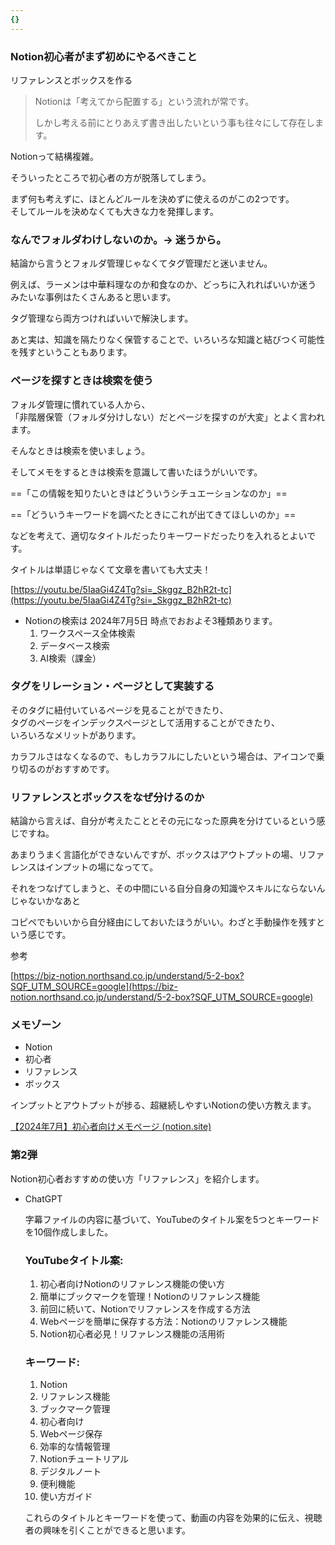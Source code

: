 ```yaml
---
{}
---
```

### Notion初心者がまず初めにやるべきこと

リファレンスとボックスを作る

> Notionは「考えてから配置する」という流れが常です。
> 
> しかし考える前にとりあえず書き出したいという事も往々にして存在します。

Notionって結構複雑。

そういったところで初心者の方が脱落してしまう。

まず何も考えずに、ほとんどルールを決めずに使えるのがこの2つです。  
そしてルールを決めなくても大きな力を発揮します。  

  

  

### なんでフォルダわけしないのか。→ 迷うから。

結論から言うとフォルダ管理じゃなくてタグ管理だと迷いません。

例えば、ラーメンは中華料理なのか和食なのか、どっちに入れればいいか迷う  
みたいな事例はたくさんあると思います。  

タグ管理なら両方つければいいで解決します。

  

あと実は、知識を隔たりなく保管することで、いろいろな知識と結びつく可能性を残すということもあります。

  

### ページを探すときは検索を使う

フォルダ管理に慣れている人から、  
「非階層保管（フォルダ分けしない）だとページを探すのが大変」とよく言われます。  

そんなときは検索を使いましょう。

そしてメモをするときは検索を意識して書いたほうがいいです。

==「この情報を知りたいときはどういうシチュエーションなのか」==

==「どういうキーワードを調べたときにこれが出てきてほしいのか」==

などを考えて、適切なタイトルだったりキーワードだったりを入れるとよいです。

タイトルは単語じゃなくて文章を書いても大丈夫！

[https://youtu.be/5IaaGi4Z4Tg?si=_Skggz_B2hR2t-tc](https://youtu.be/5IaaGi4Z4Tg?si=_Skggz_B2hR2t-tc)

  

- Notionの検索は 2024年7月5日 時点でおおよそ3種類あります。
    1. ワークスペース全体検索
    2. データベース検索
    3. AI検索（課金）

  

### タグをリレーション・ページとして実装する

そのタグに紐付いているページを見ることができたり、  
タグのページをインデックスページとして活用することができたり、  
いろいろなメリットがあります。  

カラフルさはなくなるので、もしカラフルにしたいという場合は、アイコンで乗り切るのがおすすめです。

  

  

### リファレンスとボックスをなぜ分けるのか

結論から言えば、自分が考えたこととその元になった原典を分けているという感じですね。

あまりうまく言語化ができないんですが、ボックスはアウトプットの場、リファレンスはインプットの場になってて。

それをつなげてしまうと、その中間にいる自分自身の知識やスキルにならないんじゃないかなあと

コピペでもいいから自分経由にしておいたほうがいい。わざと手動操作を残すという感じです。

  

  

  

  

参考

[https://biz-notion.northsand.co.jp/understand/5-2-box?SQF_UTM_SOURCE=google](https://biz-notion.northsand.co.jp/understand/5-2-box?SQF_UTM_SOURCE=google)

  

  

  

### メモゾーン

- Notion
- 初心者
- リファレンス
- ボックス

  

インプットとアウトプットが捗る、超継続しやすいNotionの使い方教えます。

  

  

[【2024年7月】初心者向けメモページ (notion.site)](https://www.notion.so/eac1eb1c312349feb8de2789fea7bfae?pvs=21)

  

  

### 第2弾

  

Notion初心者おすすめの使い方「リファレンス」を紹介します。

  

- ChatGPT
    
    字幕ファイルの内容に基づいて、YouTubeのタイトル案を5つとキーワードを10個作成しました。
    
    ### YouTubeタイトル案:
    
    1. 初心者向けNotionのリファレンス機能の使い方
    2. 簡単にブックマークを管理！Notionのリファレンス機能
    3. 前回に続いて、Notionでリファレンスを作成する方法
    4. Webページを簡単に保存する方法：Notionのリファレンス機能
    5. Notion初心者必見！リファレンス機能の活用術
    
    ### キーワード:
    
    1. Notion
    2. リファレンス機能
    3. ブックマーク管理
    4. 初心者向け
    5. Webページ保存
    6. 効率的な情報管理
    7. Notionチュートリアル
    8. デジタルノート
    9. 便利機能
    10. 使い方ガイド
    
    これらのタイトルとキーワードを使って、動画の内容を効果的に伝え、視聴者の興味を引くことができると思います。 ​